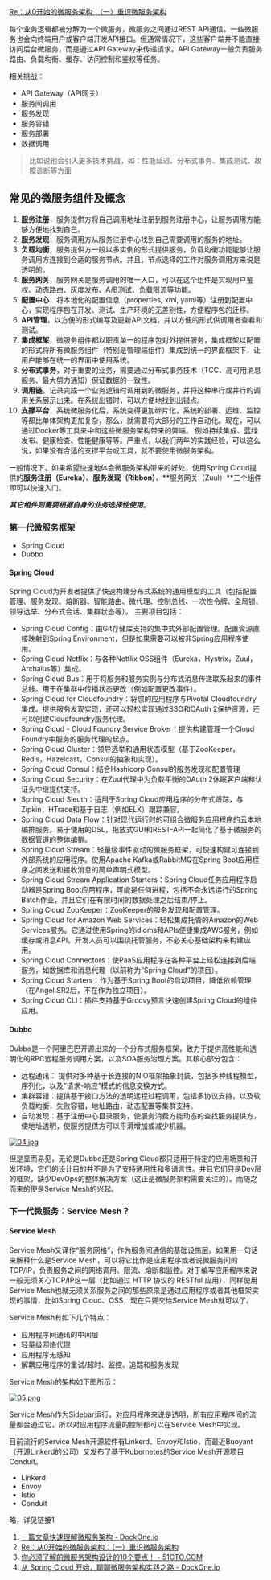 



[Re：从0开始的微服务架构：（一）重识微服务架构](http://www.infoq.com/cn/articles/micro-service-architecture-from-zero "Re：从0开始的微服务架构：（一）重识微服务架构")









每个业务逻辑都被分解为一个微服务，微服务之间通过REST API通信。一些微服务也会向终端用户或客户端开发API接口。但通常情况下，这些客户端并不能直接访问后台微服务，而是通过API Gateway来传递请求。API Gateway一般负责服务路由、负载均衡、缓存、访问控制和鉴权等任务。



相关挑战：

- API Gateway（API网关）
- 服务间调用
- 服务发现
- 服务容错
- 服务部署
- 数据调用



>  比如说他会引入更多技术挑战，如：性能延迟、分布式事务、集成测试、故障诊断等方面





## 常见的微服务组件及概念

1. **服务注册**，服务提供方将自己调用地址注册到服务注册中心，让服务调用方能够方便地找到自己。
2. **服务发现**，服务调用方从服务注册中心找到自己需要调用的服务的地址。
3. **负载均衡**，服务提供方一般以多实例的形式提供服务，负载均衡功能能够让服务调用方连接到合适的服务节点。并且，节点选择的工作对服务调用方来说是透明的。
4. **服务网关**，服务网关是服务调用的唯一入口，可以在这个组件是实现用户鉴权、动态路由、灰度发布、A/B测试、负载限流等功能。
5. **配置中心**，将本地化的配置信息（properties, xml, yaml等）注册到配置中心，实现程序包在开发、测试、生产环境的无差别性，方便程序包的迁移。
6. **API管理**，以方便的形式编写及更新API文档，并以方便的形式供调用者查看和测试。
7. **集成框架**，微服务组件都以职责单一的程序包对外提供服务，集成框架以配置的形式将所有微服务组件（特别是管理端组件）集成到统一的界面框架下，让用户能够在统一的界面中使用系统。
8. **分布式事务**，对于重要的业务，需要通过分布式事务技术（TCC、高可用消息服务、最大努力通知）保证数据的一致性。
9. **调用链**，记录完成一个业务逻辑时调用到的微服务，并将这种串行或并行的调用关系展示出来。在系统出错时，可以方便地找到出错点。
10. **支撑平台**，系统微服务化后，系统变得更加碎片化，系统的部署、运维、监控等都比单体架构更加复杂，那么，就需要将大部分的工作自动化。现在，可以通过Docker等工具来中和这些微服务架构带来的弊端。 例如持续集成、蓝绿发布、健康检查、性能健康等等。严重点，以我们两年的实践经验，可以这么说，如果没有合适的支撑平台或工具，就不要使用微服务架构。



一般情况下，如果希望快速地体会微服务架构带来的好处，使用Spring Cloud提供的**服务注册（Eureka）**、**服务发现（Ribbon）**、**服务网关（Zuul）**三个组件即可以快速入门。

***其它组件则需要根据自身的业务选择性使用***。



### 第一代微服务框架

- Spring Cloud
- Dubbo



#### Spring Cloud

Spring Cloud为开发者提供了快速构建分布式系统的通用模型的工具（包括配置管理、服务发现、熔断器、智能路由、微代理、控制总线、一次性令牌、全局锁、领导选举、分布式会话、集群状态等）。 主要项目包括：

- Spring Cloud Config：由Git存储库支持的集中式外部配置管理。配置资源直接映射到Spring Environment，但是如果需要可以被非Spring应用程序使用。
- Spring Cloud Netflix：与各种Netflix OSS组件（Eureka，Hystrix，Zuul，Archaius等）集成。
- Spring Cloud Bus：用于将服务和服务实例与分布式消息传递联系起来的事件总线。用于在集群中传播状态更改（例如配置更改事件）。
- Spring Cloud for Cloudfoundry：将您的应用程序与Pivotal Cloudfoundry集成。提供服务发现实现，还可以轻松实现通过SSO和OAuth 2保护资源，还可以创建Cloudfoundry服务代理。
- Spring Cloud - Cloud Foundry Service Broker：提供构建管理一个Cloud Foundry中服务的服务代理的起点。
- Spring Cloud Cluster：领导选举和通用状态模型（基于ZooKeeper，Redis，Hazelcast，Consul的抽象和实现）。
- Spring Cloud Consul：结合Hashicorp Consul的服务发现和配置管理
- Spring Cloud Security：在Zuul代理中为负载平衡的OAuth 2休眠客户端和认证头中继提供支持。
- Spring Cloud Sleuth：适用于Spring Cloud应用程序的分布式跟踪，与Zipkin，HTrace和基于日志（例如ELK）跟踪兼容。
- Spring Cloud Data Flow：针对现代运行时的可组合微服务应用程序的云本地编排服务。易于使用的DSL，拖放式GUI和REST-API一起简化了基于微服务的数据管道的整体编排。
- Spring Cloud Stream：轻量级事件驱动的微服务框架，可快速构建可连接到外部系统的应用程序。使用Apache Kafka或RabbitMQ在Spring Boot应用程序之间发送和接收消息的简单声明式模型。
- Spring Cloud Stream Application Starters：Spring Cloud任务应用程序启动器是Spring Boot应用程序，可能是任何进程，包括不会永远运行的Spring Batch作业，并且它们在有限时间的数据处理之后结束/停止。
- Spring Cloud ZooKeeper：ZooKeeper的服务发现和配置管理。
- Spring Cloud for Amazon Web Services：轻松集成托管的Amazon的Web Services服务。它通过使用Spring的idioms和APIs便捷集成AWS服务，例如缓存或消息API。开发人员可以围绕托管服务，不必关心基础架构来构建应用。
- Spring Cloud Connectors：使PaaS应用程序在各种平台上轻松连接到后端服务，如数据库和消息代理（以前称为“Spring Cloud”的项目）。
- Spring Cloud Starters：作为基于Spring Boot的启动项目，降低依赖管理（在Angel.SR2后，不在作为独立项目）。
- Spring Cloud CLI：插件支持基于Groovy预言快速创建Spring Cloud的组件应用。











#### Dubbo

Dubbo是一个阿里巴巴开源出来的一个分布式服务框架，致力于提供高性能和透明化的RPC远程服务调用方案，以及SOA服务治理方案。其核心部分包含：

- 远程通讯： 提供对多种基于长连接的NIO框架抽象封装，包括多种线程模型，序列化，以及“请求-响应”模式的信息交换方式。
- 集群容错：提供基于接口方法的透明远程过程调用，包括多协议支持，以及软负载均衡，失败容错，地址路由，动态配置等集群支持。
- 自动发现：基于注册中心目录服务，使服务消费方能动态的查找服务提供方，使地址透明，使服务提供方可以平滑增加或减少机器。

[![04.jpg](http://dockone.io/uploads/article/20180306/e0993bbbf38a0c6a25e5daf8e541d871.jpg)](http://dockone.io/uploads/article/20180306/e0993bbbf38a0c6a25e5daf8e541d871.jpg)

但是显而易见，无论是Dubbo还是Spring Cloud都只适用于特定的应用场景和开发环境，它们的设计目的并不是为了支持通用性和多语言性。并且它们只是Dev层的框架，缺少DevOps的整体解决方案（这正是微服务架构需要关注的）。而随之而来的便是Service Mesh的兴起。



### 下一代微服务：Service Mesh？

#### Service Mesh

Service Mesh又译作“服务网格”，作为服务间通信的基础设施层。如果用一句话来解释什么是Service Mesh，可以将它比作是应用程序或者说微服务间的TCP/IP，负责服务之间的网络调用、限流、熔断和监控。对于编写应用程序来说一般无须关心TCP/IP这一层（比如通过 HTTP 协议的 RESTful 应用），同样使用Service Mesh也就无须关系服务之间的那些原来是通过应用程序或者其他框架实现的事情，比如Spring Cloud、OSS，现在只要交给Service Mesh就可以了。

Service Mesh有如下几个特点：

- 应用程序间通讯的中间层
- 轻量级网络代理
- 应用程序无感知
- 解耦应用程序的重试/超时、监控、追踪和服务发现

Service Mesh的架构如下图所示：

[![05.png](http://dockone.io/uploads/article/20180306/347b3068d7be7039fd26dd17ae7686d3.png)](http://dockone.io/uploads/article/20180306/347b3068d7be7039fd26dd17ae7686d3.png)

Service Mesh作为Sidebar运行，对应用程序来说是透明，所有应用程序间的流量都会通过它，所以对应用程序流量的控制都可以在Service Mesh中实现。

目前流行的Service Mesh开源软件有Linkerd、Envoy和Istio，而最近Buoyant（开源Linkerd的公司）又发布了基于Kubernetes的Service Mesh开源项目Conduit。



- Linkerd
- Envoy
- Istio
- Conduit

略，详见链接1





1. [一篇文章快速理解微服务架构 - DockOne.io](http://dockone.io/article/3687 "一篇文章快速理解微服务架构 - DockOne.io")
2. [Re：从0开始的微服务架构：（一）重识微服务架构](http://www.infoq.com/cn/articles/micro-service-architecture-from-zero "Re：从0开始的微服务架构：（一）重识微服务架构")
3. [你必须了解的微服务架构设计的10个要点！ - 51CTO.COM](http://developer.51cto.com/art/201807/579943.htm "你必须了解的微服务架构设计的10个要点！ - 51CTO.COM")
4. [从 Spring Cloud 开始，聊聊微服务架构实践之路 - DockOne.io](http://dockone.io/article/2741 "从 Spring Cloud 开始，聊聊微服务架构实践之路 - DockOne.io")

